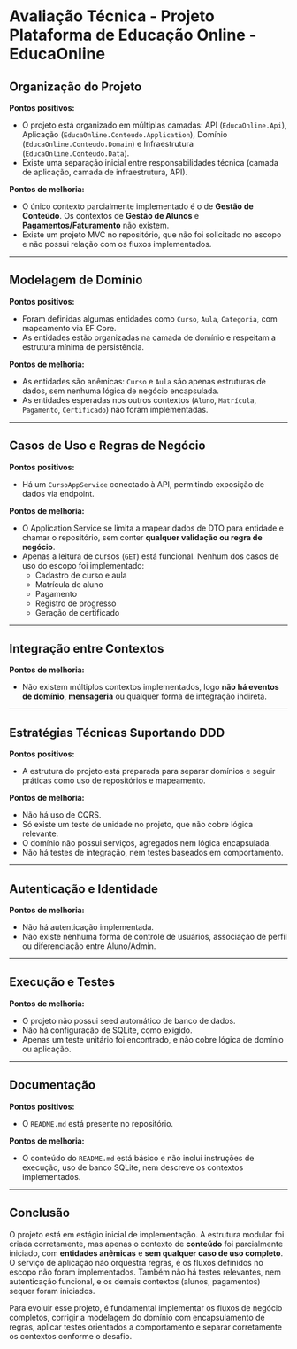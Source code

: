 # Avaliação Técnica - Projeto Plataforma de Educação Online - EducaOnline

## Organização do Projeto

**Pontos positivos:**
- O projeto está organizado em múltiplas camadas: API (`EducaOnline.Api`), Aplicação (`EducaOnline.Conteudo.Application`), Domínio (`EducaOnline.Conteudo.Domain`) e Infraestrutura (`EducaOnline.Conteudo.Data`).
- Existe uma separação inicial entre responsabilidades técnica (camada de aplicação, camada de infraestrutura, API).

**Pontos de melhoria:**
-  O único contexto parcialmente implementado é o de **Gestão de Conteúdo**. Os contextos de **Gestão de Alunos** e **Pagamentos/Faturamento** não existem.
- Existe um projeto MVC no repositório, que não foi solicitado no escopo e não possui relação com os fluxos implementados.

---

## Modelagem de Domínio

**Pontos positivos:**
- Foram definidas algumas entidades como `Curso`, `Aula`, `Categoria`, com mapeamento via EF Core.
- As entidades estão organizadas na camada de domínio e respeitam a estrutura mínima de persistência.

**Pontos de melhoria:**
- As entidades são anêmicas: `Curso` e `Aula` são apenas estruturas de dados, sem nenhuma lógica de negócio encapsulada.
- As entidades esperadas nos outros contextos (`Aluno`, `Matrícula`, `Pagamento`, `Certificado`) não foram implementadas.

---

## Casos de Uso e Regras de Negócio

**Pontos positivos:**
- Há um `CursoAppService` conectado à API, permitindo exposição de dados via endpoint.

**Pontos de melhoria:**
- O Application Service se limita a mapear dados de DTO para entidade e chamar o repositório, sem conter **qualquer validação ou regra de negócio**.
- Apenas a leitura de cursos (`GET`) está funcional. Nenhum dos casos de uso do escopo foi implementado:
  - Cadastro de curso e aula
  - Matrícula de aluno
  - Pagamento
  - Registro de progresso
  - Geração de certificado

---

## Integração entre Contextos

**Pontos de melhoria:**
- Não existem múltiplos contextos implementados, logo **não há eventos de domínio**, **mensageria** ou qualquer forma de integração indireta.

---

## Estratégias Técnicas Suportando DDD

**Pontos positivos:**
- A estrutura do projeto está preparada para separar domínios e seguir práticas como uso de repositórios e mapeamento.

**Pontos de melhoria:**
- Não há uso de CQRS.
- Só existe um teste de unidade no projeto, que não cobre lógica relevante.
- O domínio não possui serviços, agregados nem lógica encapsulada.
- Não há testes de integração, nem testes baseados em comportamento.

---

## Autenticação e Identidade

**Pontos de melhoria:**
- Não há autenticação implementada.
- Não existe nenhuma forma de controle de usuários, associação de perfil ou diferenciação entre Aluno/Admin.

---

## Execução e Testes

**Pontos de melhoria:**
- O projeto não possui seed automático de banco de dados.
- Não há configuração de SQLite, como exigido.
- Apenas um teste unitário foi encontrado, e não cobre lógica de domínio ou aplicação.

---

## Documentação

**Pontos positivos:**
- O `README.md` está presente no repositório.

**Pontos de melhoria:**
- O conteúdo do `README.md` está básico e não inclui instruções de execução, uso de banco SQLite, nem descreve os contextos implementados.

---

## Conclusão

O projeto está em estágio inicial de implementação. A estrutura modular foi criada corretamente, mas apenas o contexto de **conteúdo** foi parcialmente iniciado, com **entidades anêmicas** e **sem qualquer caso de uso completo**. O serviço de aplicação não orquestra regras, e os fluxos definidos no escopo não foram implementados. Também não há testes relevantes, nem autenticação funcional, e os demais contextos (alunos, pagamentos) sequer foram iniciados.

Para evoluir esse projeto, é fundamental implementar os fluxos de negócio completos, corrigir a modelagem do domínio com encapsulamento de regras, aplicar testes orientados a comportamento e separar corretamente os contextos conforme o desafio.
